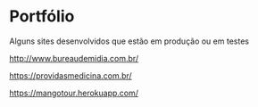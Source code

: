 # Portfólio
Alguns sites desenvolvidos que estão em produção ou em testes


http://www.bureaudemidia.com.br/

https://providasmedicina.com.br/

https://mangotour.herokuapp.com/
